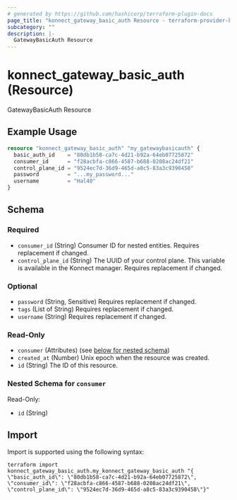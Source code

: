 ```yaml
---
# generated by https://github.com/hashicorp/terraform-plugin-docs
page_title: "konnect_gateway_basic_auth Resource - terraform-provider-konnect"
subcategory: ""
description: |-
  GatewayBasicAuth Resource
---
```


# konnect_gateway_basic_auth (Resource)

GatewayBasicAuth Resource

## Example Usage

```terraform
resource "konnect_gateway_basic_auth" "my_gatewaybasicauth" {
  basic_auth_id    = "80db1b58-ca7c-4d21-b92a-64eb07725872"
  consumer_id      = "f28acbfa-c866-4587-b688-0208ac24df21"
  control_plane_id = "9524ec7d-36d9-465d-a8c5-83a3c9390458"
  password         = "...my_password..."
  username         = "Hal40"
}
```

<!-- schema generated by tfplugindocs -->
## Schema

### Required

- `consumer_id` (String) Consumer ID for nested entities. Requires replacement if changed.
- `control_plane_id` (String) The UUID of your control plane. This variable is available in the Konnect manager. Requires replacement if changed.

### Optional

- `password` (String, Sensitive) Requires replacement if changed.
- `tags` (List of String) Requires replacement if changed.
- `username` (String) Requires replacement if changed.

### Read-Only

- `consumer` (Attributes) (see [below for nested schema](#nestedatt--consumer))
- `created_at` (Number) Unix epoch when the resource was created.
- `id` (String) The ID of this resource.

<a id="nestedatt--consumer"></a>
### Nested Schema for `consumer`

Read-Only:

- `id` (String)

## Import

Import is supported using the following syntax:

```shell
terraform import konnect_gateway_basic_auth.my_konnect_gateway_basic_auth "{ \"basic_auth_id\": \"80db1b58-ca7c-4d21-b92a-64eb07725872\",  \"consumer_id\": \"f28acbfa-c866-4587-b688-0208ac24df21\",  \"control_plane_id\": \"9524ec7d-36d9-465d-a8c5-83a3c9390458\"}"
```
